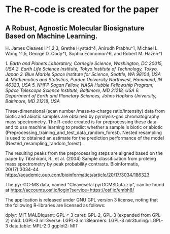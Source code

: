 
# The R-code is created for the paper

## A Robust, Agnostic Molecular Biosignature Based on Machine Learning. 
H. James Cleaves II^1,2,3, Grethe Hystad^4, Anirudh Prabhu^1, Michael L. Wong ^1,5, George D. Cody^1, Sophia Economon^6, and Robert M. Hazen^1

*1. Earth and Planets Laboratory, Carnegie Science, Washington, DC 20015, USA*
*2. Earth Life Science Institute, Tokyo Institute of Technology, Tokyo, Japan*
*3. Blue Marble Space Institute for Science, Seattle, WA 98104, USA*
*4. Mathematics and Statistics, Purdue University Northwest, Hammond, IN 46323, USA*
*5. NHFP Sagan Fellow, NASA Hubble Fellowship Program, Space Telescope Science Institute, Baltimore, MD 21218, USA*
*6. Department of Earth and Planetary Sciences, Johns Hopkins University, Baltimore, MD 21218, USA*

Three-dimensional (scan number /mass-to-charge ratio/intensity) data from biotic and abiotic samples are obtained by pyrolysis-gas chromatography mass spectrometry. The R-code created is for preprocessing these data and to use machine learning to predict whether a sample is biotic or abiotic (Preprocessing_training_and_test_data_random_forest).
Nested resampling is used to obtained an estimate for the prediction performance of the model (Nested_resampling_random_forest).

The resulting peaks from the preprocessing steps are aligned based on the paper by 
Tibshirani, R., et al. (2004) 
Sample classification from proteing mass spectrometry by peak probability contrasts.
Bioinformatis, 20(17):3034-44
https://academic.oup.com/bioinformatics/article/20/17/3034/186323

The pyr-GC-MS data, named "Cleavesetal.pyrGCMSData.zip", can be found at https://accounts.osf.io/login?service=https://osf.io/embh8/

The application is released under GNU GPL version 3 license, noting that the following R-libraries are licensed as follows:

dplyr: MIT
MALDIquant: GPL ≥ 3
caret: GPL-2, GPL-3 (expanded from GPL-2)
mlr3: LGPL-3
mlr3verse: LGPL-3
mlr3learners: LGPL-3
mlr3tuning: LGPL-3
data.table: MPL-2.0
ggplot2: MIT
